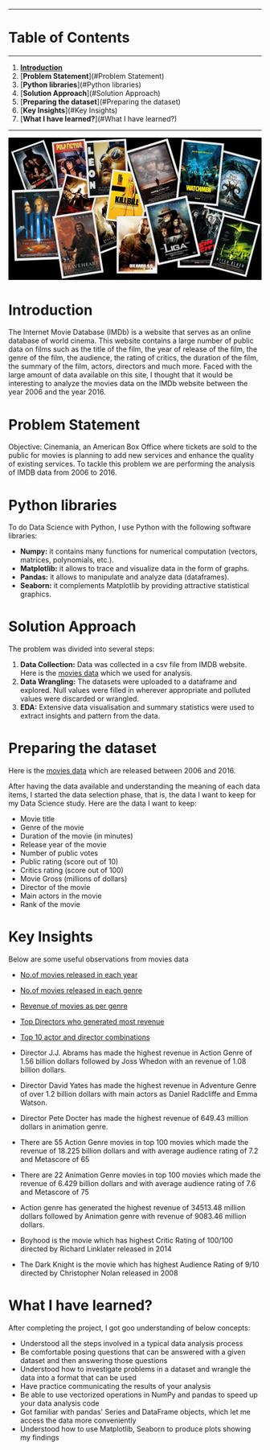 
---
# **Table of Contents**
---

1. [**Introduction**](#Introduction)<br>
2. [**Problem Statement**](#Problem Statement)<br>
3. [**Python libraries**](#Python libraries)<br>
4. [**Solution Approach**](#Solution Approach)<br>
5. [**Preparing the dataset**](#Preparing the dataset)<br>
6. [**Key Insights**](#Key Insights)<br>
7. [**What I have learned?**](#What I have learned?)<br>

---

[![Movies](https://raw.githubusercontent.com/Harsha92/ExploratoryDataAnalysisUsingPython/main/Movies%20Data%20Analysis/images/movies_image_git.jpeg "Movies")](https://www.google.com/url?sa=i&url=https%3A%2F%2Ftowardsdatascience.com%2Fbuilding-a-movie-genre-classifier-using-a-dataset-created-using-google-images-4752f75a1d79&psig=AOvVaw2xqS3d6PgXt8Di_GRpkIhw&ust=1613185577663000&source=images&cd=vfe&ved=0CAIQjRxqFwoTCMifpuKu4-4CFQAAAAAdAAAAABAn "Movies")

# Introduction

The Internet Movie Database (IMDb) is a website that serves as an online database of world cinema. This website contains a large number of public data on films such as the title of the film, the year of release of the film, the genre of the film, the audience, the rating of critics, the duration of the film, the summary of the film, actors, directors and much more. Faced with the large amount of data available on this site, I thought that it would be interesting to analyze the movies data on the IMDb website between the year 2006 and the year 2016.


# Problem Statement
Objective: Cinemania, an American Box Office where tickets are sold to the public for movies is planning to add new services and enhance the quality of existing services. To tackle this problem we are performing the analysis of IMDB data from 2006 to 2016.

# Python libraries

To do Data Science with Python, I use Python with the following software libraries:
- **Numpy:** it contains many functions for numerical computation (vectors, matrices, polynomials, etc.).
- **Matplotlib:** it allows to trace and visualize data in the form of graphs.
- **Pandas:** it allows to manipulate and analyze data (dataframes).
- **Seaborn:** it complements Matplotlib by providing attractive statistical graphics.

# Solution Approach 

The problem was divided into several steps:

1. **Data Collection:** Data was collected in a csv file from IMDB website. Here is the  [movies data](https://raw.githubusercontent.com/insaid2018/Term-1/master/Data/Projects/1000%20movies%20data.csv "movies data") which we used for analysis.
2. **Data Wrangling:** The datasets were uploaded to a dataframe and explored. Null values were filled in wherever appropriate and polluted values were discarded or wrangled.
3. **EDA:** Extensive data visualisation and summary statistics were used to extract insights and pattern from the data. 

# Preparing the dataset

Here is the [movies data](https://raw.githubusercontent.com/insaid2018/Term-1/master/Data/Projects/1000%20movies%20data.csv "movies data") which are released between 2006 and 2016.

After having the data available and understanding the meaning of each data items, I started the data selection phase, that is, the data I want to keep for my Data Science study.
Here are the data I want to keep:
- Movie title
- Genre of the movie
- Duration of the movie (in minutes)
- Release year of the movie
- Number of public votes
- Public rating (score out of 10)
- Critics rating (score out of 100)
- Movie Gross (millions of dollars)
- Director of the movie
- Main actors in the movie
- Rank of the movie

# Key Insights 
Below are some useful observations from movies data
- [No.of movies released in each year](https://raw.githubusercontent.com/Harsha92/ExploratoryDataAnalysisUsingPython/main/Movies%20Data%20Analysis/images/Visualizations/Movies_Year.png "No.of movies released in each year")
- [No.of movies released in each genre](https://raw.githubusercontent.com/Harsha92/ExploratoryDataAnalysisUsingPython/main/Movies%20Data%20Analysis/images/Visualizations/Movies_Genre.png "No.of movies released in each genre")
- [Revenue of movies as per genre](https://raw.githubusercontent.com/Harsha92/ExploratoryDataAnalysisUsingPython/main/Movies%20Data%20Analysis/images/Visualizations/Revenue_Genre.png "Revenue of movies as per genre")
- [Top Directors who generated most revenue](https://raw.githubusercontent.com/Harsha92/ExploratoryDataAnalysisUsingPython/main/Movies%20Data%20Analysis/images/Visualizations/top_Directors.png "Top Directors who generated most revenue")
- [Top 10 actor and director combinations](https://raw.githubusercontent.com/Harsha92/ExploratoryDataAnalysisUsingPython/main/Movies%20Data%20Analysis/images/Visualizations/Actor_Director.png "Top 10 actor and director combinations")

- Director J.J. Abrams has made the highest revenue in Action Genre of 1.56 billion dollars followed by Joss Whedon with an revenue of 1.08 billion dollars. 
- Director David Yates has made the highest revenue in Adventure Genre of over 1.2 billion dollars with main actors as Daniel Radcliffe and Emma Watson. 
- Director Pete Docter has made the highest revenue of  649.43 million dollars  in animation genre.
- There are 55 Action Genre movies in top 100 movies which made the revenue of 18.225 billion dollars and with average audience rating of 7.2 and Metascore of 65
- There are 22 Animation Genre movies in top 100 movies which made the revenue of 6.429 billion dollars and with average audience rating of 7.6 and Metascore of 75
- Action genre has generated the highest revenue of 34513.48 million dollars followed by Animation genre with revenue of 9083.46 million dollars.
- Boyhood is the movie which has highest Critic Rating of 100/100 directed by Richard Linklater released in 2014
- The Dark Knight is the movie which has highest Audience Rating of 9/10 directed by Christopher Nolan released in 2008



# What I have learned?
After completing the project, I got goo understanding of below concepts:

- Understood all the steps involved in a typical data analysis process
- Be comfortable posing questions that can be answered with a given dataset and then answering those questions
- Understood how to investigate problems in a dataset and wrangle the data into a format that can be used
- Have practice communicating the results of your analysis
- Be able to use vectorized operations in NumPy and pandas to speed up your data analysis code
- Got familiar with pandas' Series and DataFrame objects, which let me access the data more conveniently
- Understood how to use Matplotlib, Seaborn to produce plots showing my findings
